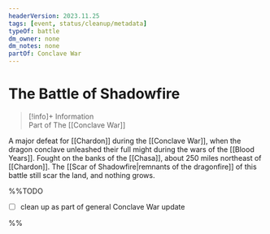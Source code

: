 ```yaml
---
headerVersion: 2023.11.25
tags: [event, status/cleanup/metadata]
typeOf: battle
dm_owner: none
dm_notes: none
partOf: Conclave War
---
```

# The Battle of Shadowfire
>[!info]+ Information  
> Part of The [[Conclave War]]

A major defeat for [[Chardon]] during the [[Conclave War]], when the dragon conclave unleashed their full might during the wars of the [[Blood Years]].  Fought on the banks of the [[Chasa]], about 250 miles northeast of [[Chardon]]. The [[Scar of Shadowfire|remnants of the dragonfire]] of this battle still scar the land, and nothing grows. 

%%TODO

- [ ] clean up as part of general Conclave War update

%%